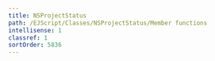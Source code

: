 ```yaml
---
title: NSProjectStatus
path: /EJScript/Classes/NSProjectStatus/Member functions
intellisense: 1
classref: 1
sortOrder: 5836
---
```





